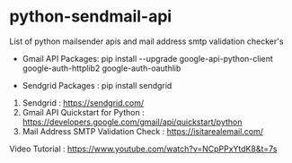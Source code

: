 # python-sendmail-api
List of python mailsender apis and mail address smtp validation checker's
 
* Gmail API Packages: pip install --upgrade google-api-python-client google-auth-httplib2 google-auth-oauthlib

* Sendgrid Packages : pip install sendgrid


1. Sendgrid : https://sendgrid.com/
2. Gmail API Quickstart for Python : https://developers.google.com/gmail/api/quickstart/python
3. Mail Address SMTP Validation Check : https://isitarealemail.com/


Video Tutorial : https://www.youtube.com/watch?v=NCpPPxYtdK8&t=7s
 
